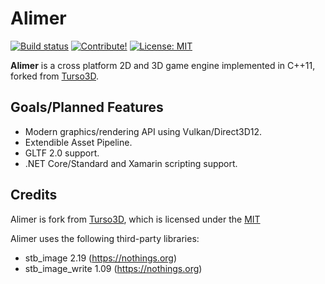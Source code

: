 # Alimer

[![Build status](https://ci.appveyor.com/api/projects/status/v0poctokc7r2xu24?svg=true)](https://ci.appveyor.com/project/amerkoleci/alimer)
[![Contribute!](https://img.shields.io/badge/contributions-welcome-brightgreen.svg?style=flat)](https://github.com/amerkoleci/alimer/issues)
[![License: MIT](https://img.shields.io/badge/License-MIT-yellow.svg)](https://github.com/amerkoleci/alimer/blob/master/LICENSE)

**Alimer** is a cross platform 2D and 3D game engine implemented in C++11, forked from [Turso3D](https://github.com/cadaver/turso3d).

## Goals/Planned Features

- Modern graphics/rendering API using Vulkan/Direct3D12.
- Extendible Asset Pipeline. 
- GLTF 2.0 support.
- .NET Core/Standard and Xamarin scripting support.

## Credits

Alimer is fork from [Turso3D](https://github.com/cadaver/turso3d), which is licensed under the [MIT](https://github.com/cadaver/turso3d/blob/master/License.txt)

Alimer uses the following third-party libraries:

- stb_image 2.19 (https://nothings.org)
- stb_image_write 1.09 (https://nothings.org)
